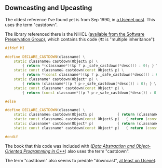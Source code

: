 ## Downcasting and Upcasting

The oldest reference I've found yet is from Sep 1990, in [a Usenet post](http://groups.google.com/group/gnu.g++.bug/msg/0f9930a029cf2657?dmode=source). This uses the term "castdown".

The library referenced there is the NIHCL ([available from the Software Preservation Group](http://www.softwarepreservation.org/projects/c_plus_plus/library/index.html#NIHCL)), which contains this code (`MI` is "multiple inheritance"):

```c++
#ifdef MI

#define DECLARE_CASTDOWN(classname) \
    static classname& castdown(Object& p) \
        { return *(classname*)(&p ? p._safe_castdown(*desc()) : 0); } \
    static const classname& castdown(const Object& p) \
        { return *(const classname*)(&p ? p._safe_castdown(*desc()) : 0); } \
    static classname* castdown(Object* p) \
        { return (classname*)(p ? p->_safe_castdown(*desc()) : 0); } \
    static const classname* castdown(const Object* p) \
        { return (const classname*)(p ? p->_safe_castdown(*desc()) : 0); } \

#else

#define DECLARE_CASTDOWN(classname) \
    static classname& castdown(Object& p)           { return (classname&)p; } \
    static const classname& castdown(const Object& p)   { return (const classname&)p; } \
    static classname* castdown(Object* p)           { return (classname*)p; } \
    static const classname* castdown(const Object* p)   { return (const classname*)p; } \

#endif
```

The book that this code was included with (*[Data Abstraction and Object-Oriented Programming in C++](http://books.google.co.nz/books?ei=S_kUT-rVEpCKmQXHrYXBAw&id=H5sZAQAAIAAJ&dq=%22Data+abstraction+and+object-oriented+programming+in+C%2B%2B%22+cast+down&q=%22castdown%22#search_anchor)*) also uses the term "castdown".

The term "castdown" also seems to predate "downcast", [at least on Usenet](http://groups.google.com/groups/search?safe=off&q=%22castdown%22&btnG=Search&as_mind=1&as_minm=1&as_miny=1981&as_maxd=31&as_maxm=12&as_maxy=1990&as_drrb=b&sitesearch=).

